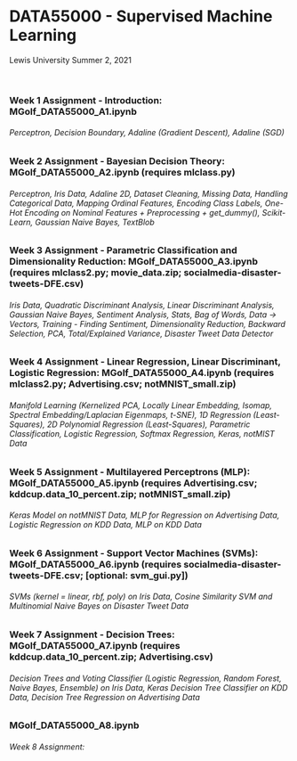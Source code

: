 # DATA55000 - Supervised Machine Learning
Lewis University Summer 2, 2021

<br />

### Week 1 Assignment - Introduction: MGolf_DATA55000_A1.ipynb 
###### Perceptron, Decision Boundary, Adaline (Gradient Descent), Adaline (SGD)

### Week 2 Assignment - Bayesian Decision Theory: MGolf_DATA55000_A2.ipynb (requires mlclass.py)
###### Perceptron, Iris Data, Adaline 2D, Dataset Cleaning, Missing Data, Handling Categorical Data, Mapping Ordinal Features, Encoding Class Labels, One-Hot Encoding on Nominal Features + Preprocessing + get_dummy(), Scikit-Learn, Gaussian Naive Bayes, TextBlob

### Week 3 Assignment - Parametric Classification and Dimensionality Reduction: MGolf_DATA55000_A3.ipynb (requires mlclass2.py; movie_data.zip; socialmedia-disaster-tweets-DFE.csv)
###### Iris Data, Quadratic Discriminant Analysis, Linear Discriminant Analysis, Gaussian Naive Bayes, Sentiment Analysis, Stats, Bag of Words, Data -> Vectors, Training - Finding Sentiment, Dimensionality Reduction, Backward Selection, PCA, Total/Explained Variance, Disaster Tweet Data Detector

### Week 4 Assignment - Linear Regression, Linear Discriminant, Logistic Regression: MGolf_DATA55000_A4.ipynb (requires mlclass2.py; Advertising.csv; notMNIST_small.zip)
###### Manifold Learning (Kernelized PCA, Locally Linear Embedding, Isomap, Spectral Embedding/Laplacian Eigenmaps, t-SNE), 1D Regression (Least-Squares), 2D Polynomial Regression (Least-Squares), Parametric Classification, Logistic Regression, Softmax Regression, Keras, notMIST Data

### Week 5 Assignment - Multilayered Perceptrons (MLP): MGolf_DATA55000_A5.ipynb (requires Advertising.csv; kddcup.data_10_percent.zip; notMNIST_small.zip)
###### Keras Model on notMNIST Data, MLP for Regression on Advertising Data, Logistic Regression on KDD Data, MLP on KDD Data

### Week 6 Assignment - Support Vector Machines (SVMs): MGolf_DATA55000_A6.ipynb (requires socialmedia-disaster-tweets-DFE.csv; [optional: svm_gui.py])
###### SVMs (kernel = linear, rbf, poly) on Iris Data, Cosine Similarity SVM and Multinomial Naive Bayes on Disaster Tweet Data

### Week 7 Assignment - Decision Trees: MGolf_DATA55000_A7.ipynb (requires kddcup.data_10_percent.zip; Advertising.csv)
###### Decision Trees and Voting Classifier (Logistic Regression, Random Forest, Naive Bayes, Ensemble) on Iris Data, Keras Decision Tree Classifier on KDD Data, Decision Tree Regression on Advertising Data

### MGolf_DATA55000_A8.ipynb 
###### Week 8 Assignment:

<br />
